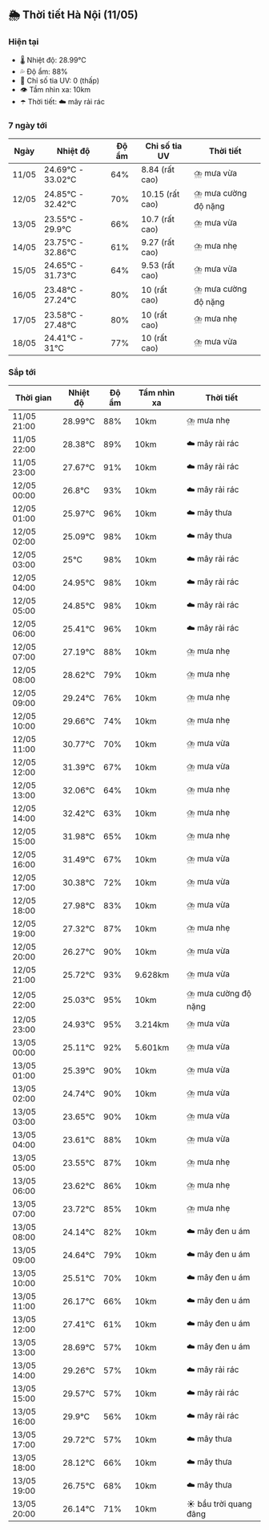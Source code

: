 ## 🌦️ Thời tiết Hà Nội (11/05)

### Hiện tại

- 🌡️ Nhiệt độ: 28.99℃
- 💦 Độ ẩm: 88%
- 🌟 Chỉ số tia UV: 0 (thấp)
- 👁️ Tầm nhìn xa: 10km
- ☂️ Thời tiết: ☁️ mây rải rác

### 7 ngày tới

| Ngày | Nhiệt độ | Độ ẩm | Chỉ số tia UV | Thời tiết |
| --- | --- | --- | --- | --- |
| 11/05 | 24.69℃ - 33.02℃ | 64% | 8.84 (rất cao) | ⛈️ mưa vừa |
| 12/05 | 24.85℃ - 32.42℃ | 70% | 10.15 (rất cao) | ⛈️ mưa cường độ nặng |
| 13/05 | 23.55℃ - 29.9℃ | 66% | 10.7 (rất cao) | ⛈️ mưa vừa |
| 14/05 | 23.75℃ - 32.86℃ | 61% | 9.27 (rất cao) | ⛈️ mưa nhẹ |
| 15/05 | 24.65℃ - 31.73℃ | 64% | 9.53 (rất cao) | ⛈️ mưa vừa |
| 16/05 | 23.48℃ - 27.24℃ | 80% | 10 (rất cao) | ⛈️ mưa cường độ nặng |
| 17/05 | 23.58℃ - 27.48℃ | 80% | 10 (rất cao) | ⛈️ mưa nhẹ |
| 18/05 | 24.41℃ - 31℃ | 77% | 10 (rất cao) | ⛈️ mưa vừa |

### Sắp tới

| Thời gian | Nhiệt độ | Độ ẩm | Tầm nhìn xa | Thời tiết |
| --- | --- | --- | --- | --- |
| 11/05 21:00 | 28.99℃ | 88% | 10km | ⛈️ mưa nhẹ |
| 11/05 22:00 | 28.38℃ | 89% | 10km | ☁️ mây rải rác |
| 11/05 23:00 | 27.67℃ | 91% | 10km | ☁️ mây rải rác |
| 12/05 00:00 | 26.8℃ | 93% | 10km | ☁️ mây rải rác |
| 12/05 01:00 | 25.97℃ | 96% | 10km | ☁️ mây thưa |
| 12/05 02:00 | 25.09℃ | 98% | 10km | ☁️ mây thưa |
| 12/05 03:00 | 25℃ | 98% | 10km | ☁️ mây rải rác |
| 12/05 04:00 | 24.95℃ | 98% | 10km | ☁️ mây rải rác |
| 12/05 05:00 | 24.85℃ | 98% | 10km | ☁️ mây rải rác |
| 12/05 06:00 | 25.41℃ | 96% | 10km | ☁️ mây rải rác |
| 12/05 07:00 | 27.19℃ | 88% | 10km | ⛈️ mưa nhẹ |
| 12/05 08:00 | 28.62℃ | 79% | 10km | ⛈️ mưa nhẹ |
| 12/05 09:00 | 29.24℃ | 76% | 10km | ⛈️ mưa nhẹ |
| 12/05 10:00 | 29.66℃ | 74% | 10km | ⛈️ mưa nhẹ |
| 12/05 11:00 | 30.77℃ | 70% | 10km | ⛈️ mưa vừa |
| 12/05 12:00 | 31.39℃ | 67% | 10km | ⛈️ mưa vừa |
| 12/05 13:00 | 32.06℃ | 64% | 10km | ⛈️ mưa nhẹ |
| 12/05 14:00 | 32.42℃ | 63% | 10km | ⛈️ mưa nhẹ |
| 12/05 15:00 | 31.98℃ | 65% | 10km | ⛈️ mưa nhẹ |
| 12/05 16:00 | 31.49℃ | 67% | 10km | ⛈️ mưa vừa |
| 12/05 17:00 | 30.38℃ | 72% | 10km | ⛈️ mưa vừa |
| 12/05 18:00 | 27.98℃ | 83% | 10km | ⛈️ mưa vừa |
| 12/05 19:00 | 27.32℃ | 87% | 10km | ⛈️ mưa nhẹ |
| 12/05 20:00 | 26.27℃ | 90% | 10km | ⛈️ mưa vừa |
| 12/05 21:00 | 25.72℃ | 93% | 9.628km | ⛈️ mưa vừa |
| 12/05 22:00 | 25.03℃ | 95% | 10km | ⛈️ mưa cường độ nặng |
| 12/05 23:00 | 24.93℃ | 95% | 3.214km | ⛈️ mưa vừa |
| 13/05 00:00 | 25.11℃ | 92% | 5.601km | ⛈️ mưa vừa |
| 13/05 01:00 | 25.39℃ | 90% | 10km | ⛈️ mưa vừa |
| 13/05 02:00 | 24.74℃ | 90% | 10km | ⛈️ mưa vừa |
| 13/05 03:00 | 23.65℃ | 90% | 10km | ⛈️ mưa vừa |
| 13/05 04:00 | 23.61℃ | 88% | 10km | ⛈️ mưa vừa |
| 13/05 05:00 | 23.55℃ | 87% | 10km | ⛈️ mưa nhẹ |
| 13/05 06:00 | 23.62℃ | 86% | 10km | ⛈️ mưa nhẹ |
| 13/05 07:00 | 23.72℃ | 85% | 10km | ⛈️ mưa nhẹ |
| 13/05 08:00 | 24.14℃ | 82% | 10km | ☁️ mây đen u ám |
| 13/05 09:00 | 24.64℃ | 79% | 10km | ☁️ mây đen u ám |
| 13/05 10:00 | 25.51℃ | 70% | 10km | ☁️ mây đen u ám |
| 13/05 11:00 | 26.17℃ | 66% | 10km | ☁️ mây đen u ám |
| 13/05 12:00 | 27.41℃ | 61% | 10km | ☁️ mây đen u ám |
| 13/05 13:00 | 28.69℃ | 57% | 10km | ☁️ mây đen u ám |
| 13/05 14:00 | 29.26℃ | 57% | 10km | ☁️ mây rải rác |
| 13/05 15:00 | 29.57℃ | 57% | 10km | ☁️ mây rải rác |
| 13/05 16:00 | 29.9℃ | 56% | 10km | ☁️ mây rải rác |
| 13/05 17:00 | 29.72℃ | 57% | 10km | ☁️ mây thưa |
| 13/05 18:00 | 28.12℃ | 66% | 10km | ☁️ mây thưa |
| 13/05 19:00 | 26.75℃ | 68% | 10km | ☁️ mây thưa |
| 13/05 20:00 | 26.14℃ | 71% | 10km | ☀️ bầu trời quang đãng |
